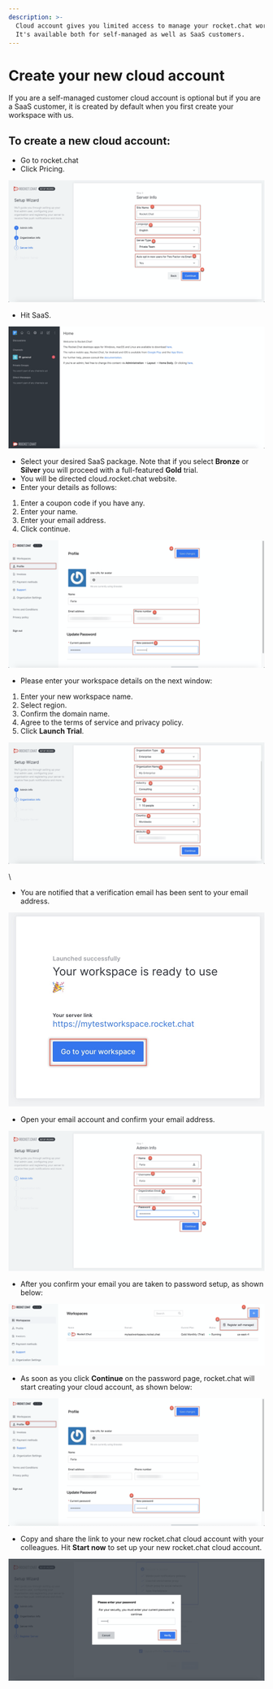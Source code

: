 ```yaml
---
description: >-
  Cloud account gives you limited access to manage your rocket.chat workspace.
  It's available both for self-managed as well as SaaS customers.
---
```


# Create your new cloud account

If you are a self-managed customer cloud  account is optional but if you are a SaaS customer, it is created by default when you first create your workspace with us.

## To create a new cloud account:

* Go to rocket.chat
* Click Pricing.

![](<../../.gitbook/assets/image (77).png>)



* Hit SaaS.

![](<../../.gitbook/assets/image (81).png>)

* Select your desired SaaS package. Note that if you select **Bronze** or **Silver** you will proceed with a full-featured **Gold** trial.
*  You will be directed cloud.rocket.chat website.
* Enter your details as follows:

1. Enter a coupon code if you have any.
2. Enter your name.
3. Enter your email address.
4. Click continue.

![](<../../.gitbook/assets/image (86).png>)

* Please enter your workspace details on the next window:

1. Enter your new workspace name.
2. Select region.
3. Confirm the domain name.
4. Agree to the terms of service and privacy policy.
5. Click **Launch Trial**.

![](<../../.gitbook/assets/image (75).png>)

\


* You are notified that a verification email has been sent to your email address.

![](<../../.gitbook/assets/image (80).png>)

* Open your email account and confirm your email address. 

![](<../../.gitbook/assets/image (74).png>)

* After you confirm your email you are taken to password setup, as shown below:

![](<../../.gitbook/assets/image (84).png>)

* As soon as you click **Continue** on the password page, rocket.chat will start creating your cloud account, as shown below:

![](<../../.gitbook/assets/image (87).png>)

* Copy and share the link to your new rocket.chat cloud account with your colleagues. Hit **Start now** to set up your new rocket.chat cloud account.

![](<../../.gitbook/assets/image (79).png>)
